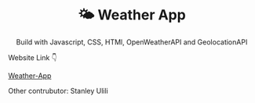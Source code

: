 <h1 align="center">🌤 Weather App</h1>

<p align="center">Build with Javascript, CSS, HTMl, OpenWeatherAPI and GeolocationAPI</p>
<p>Website Link 👇 </p> 
<a href="https://dunyanong.github.io/Weather-App/" >Weather-App</a>

<p>Other contrubutor: 
Stanley Ulili</p>
